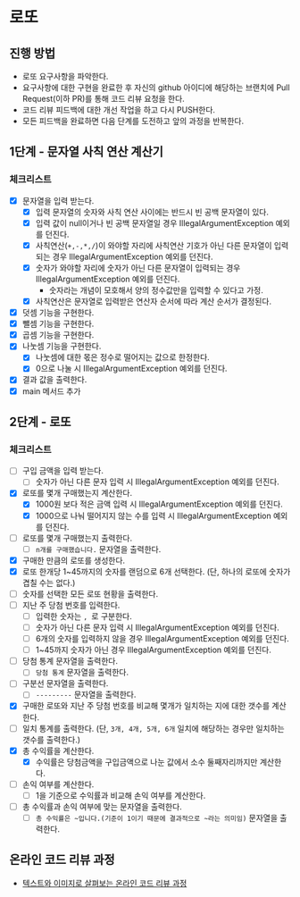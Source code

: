 # 로또
## 진행 방법
* 로또 요구사항을 파악한다.
* 요구사항에 대한 구현을 완료한 후 자신의 github 아이디에 해당하는 브랜치에 Pull Request(이하 PR)를 통해 코드 리뷰 요청을 한다.
* 코드 리뷰 피드백에 대한 개선 작업을 하고 다시 PUSH한다.
* 모든 피드백을 완료하면 다음 단계를 도전하고 앞의 과정을 반복한다.

## 1단계 - 문자열 사칙 연산 계산기
### 체크리스트
- [x] 문자열을 입력 받는다.
  - [x] 입력 문자열의 숫자와 사칙 연산 사이에는 반드시 빈 공백 문자열이 있다.
  - [x] 입력 값이 null이거나 빈 공백 문자열일 경우 IllegalArgumentException 예외를 던진다.
  - [x] 사칙연산(`+,-,*,/`)이 와야할 자리에 사칙연산 기호가 아닌 다른 문자열이 입력되는 경우 IllegalArgumentException 예외를 던진다.
  - [x] 숫자가 와야할 자리에 숫자가 아닌 다른 문자열이 입력되는 경우 IllegalArgumentException 예외를 던진다.
    - 숫자라는 개념이 모호해서 양의 정수값만을 입력할 수 있다고 가정.
  - [x] 사칙연산은 문자열로 입력받은 연산자 순서에 따라 계산 순서가 결정된다.
- [x] 덧셈 기능을 구현한다.
- [x] 뺄셈 기능을 구현한다.
- [x] 곱셈 기능을 구현한다.
- [x] 나눗셈 기능을 구현한다.
  - [x] 나눗셈에 대한 몫은 정수로 떨어지는 값으로 한정한다.
  - [x] 0으로 나눌 시 IllegalArgumentException 예외를 던진다.
- [x] 결과 값을 출력한다.
- [x] main 메서드 추가

## 2단계 - 로또
### 체크리스트
- [ ] 구입 금액을 입력 받는다.
  - [ ] 숫자가 아닌 다른 문자 입력 시 IllegalArgumentException 예외를 던진다.
- [x] 로또를 몇개 구매했는지 계산한다.
  - [x] 1000원 보다 적은 금액 입력 시 IllegalArgumentException 예외를 던진다.
  - [x] 1000으로 나눠 떨어지지 않는 수를 입력 시 IllegalArgumentException 예외를 던진다.
- [ ] 로또를 몇개 구매했는지 출력한다.
  - [ ] `n개를 구매했습니다.` 문자열을 출력한다.
- [x] 구매한 만큼의 로또를 생성한다.
- [x] 로또 한개당 1~45까지의 숫자를 랜덤으로 6개 선택한다. (단, 하나의 로또에 숫자가 겹칠 수는 없다.)
- [ ] 숫자를 선택한 모든 로또 현황을 출력한다.
- [ ] 지난 주 당첨 번호를 입력한다.
  - [ ] 입력한 숫자는 `, `로 구분한다.
  - [ ] 숫자가 아닌 다른 문자 입력 시 IllegalArgumentException 예외를 던진다.
  - [ ] 6개의 숫자를 입력하지 않을 경우 IllegalArgumentException 예외를 던진다.
  - [ ] 1~45까지 숫자가 아닌 경우 IllegalArgumentException 예외를 던진다.
- [ ] 당첨 통계 문자열을 출력한다.
  - [ ] `당첨 통계` 문자열을 출력한다.
- [ ] 구분선 문자열을 출력한다.
  - [ ] `---------` 문자열을 출력한다.
- [x] 구매한 로또와 지난 주 당첨 번호를 비교해 몇개가 일치하는 지에 대한 갯수를 계산한다.
- [ ] 일치 통계를 출력한다. (단, `3개, 4개, 5개, 6개` 일치에 해당하는 경우만 일치하는 갯수를 출력한다.)
- [x] 총 수익률을 계산한다.
  - [x] 수익률은 당첨금액을 구입금액으로 나눈 값에서 소수 둘째자리까지만 계산한다.
- [ ] 손익 여부를 계산한다.
  - [ ] 1을 기준으로 수익률과 비교해 손익 여부를 계산한다. 
- [ ] 총 수익률과 손익 여부에 맞는 문자열을 출력한다.
  - [ ] `총 수익률은 ~입니다.(기준이 1이기 때문에 결과적으로 ~라는 의미임)` 문자열을 출력한다.

## 온라인 코드 리뷰 과정
* [텍스트와 이미지로 살펴보는 온라인 코드 리뷰 과정](https://github.com/next-step/nextstep-docs/tree/master/codereview)